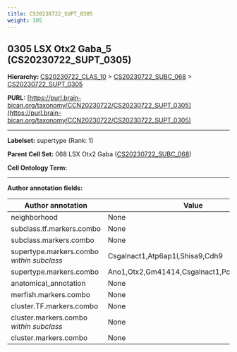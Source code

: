 ```yaml
---
title: CS20230722_SUPT_0305
weight: 305
---
```

## 0305 LSX Otx2 Gaba_5 (CS20230722_SUPT_0305)
<b>Hierarchy: </b>
[CS20230722_CLAS_10](../CS20230722_CLAS_10) >
[CS20230722_SUBC_068](../CS20230722_SUBC_068) >
[CS20230722_SUPT_0305](../CS20230722_SUPT_0305)

**PURL:** [https://purl.brain-bican.org/taxonomy/CCN20230722/CS20230722_SUPT_0305](https://purl.brain-bican.org/taxonomy/CCN20230722/CS20230722_SUPT_0305)

---


**Labelset:** supertype (Rank: 1)

**Parent Cell Set:** 068 LSX Otx2 Gaba ([CS20230722_SUBC_068](../CS20230722_SUBC_068))



**Cell Ontology Term:** 

[MARKER GENES.]: #


---

[TRANSFERRED ANNOTATIONS.]: #


[AUTHOR ANNOTATION FIELDS.]: #


**Author annotation fields:**

| Author annotation | Value |
|-------------------|-------|
|neighborhood|None|
|subclass.tf.markers.combo|None|
|subclass.markers.combo|None|
|supertype.markers.combo _within subclass_|Csgalnact1,Atp6ap1l,Shisa9,Cdh9|
|supertype.markers.combo|Ano1,Otx2,Gm41414,Csgalnact1,Pcdh20,Otx2os1|
|anatomical_annotation|None|
|merfish.markers.combo|None|
|cluster.TF.markers.combo|None|
|cluster.markers.combo _within subclass_|None|
|cluster.markers.combo|None|
